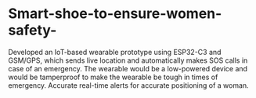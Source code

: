 # Smart-shoe-to-ensure-women-safety-
Developed an IoT-based wearable prototype using ESP32-C3 and GSM/GPS, which sends live location and automatically makes SOS calls in case of an emergency. The wearable would be a low-powered device and  would be tamperproof to make the wearable be tough in times of emergency. Accurate real-time alerts  for accurate positioning of a woman.
